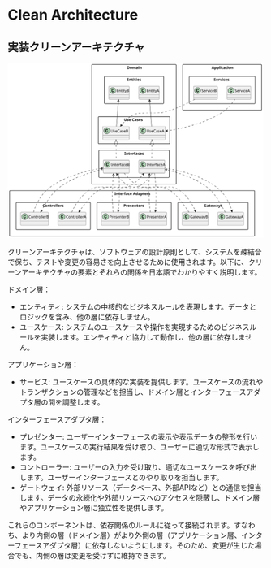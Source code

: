 # Clean Architecture

## 実装クリーンアーキテクチャ
![](/out/docs/architecture/clean-architecture/%E5%AE%9F%E8%A3%85%E3%82%AF%E3%83%AA%E3%83%BC%E3%83%B3%E3%82%A2%E3%83%BC%E3%82%AD%E3%83%86%E3%82%AF%E3%83%81%E3%83%A3.svg)


クリーンアーキテクチャは、ソフトウェアの設計原則として、システムを疎結合で保ち、テストや変更の容易さを向上させるために使用されます。以下に、クリーンアーキテクチャの要素とそれらの関係を日本語でわかりやすく説明します。

ドメイン層：
- エンティティ: システムの中核的なビジネスルールを表現します。データとロジックを含み、他の層に依存しません。
- ユースケース: システムのユースケースや操作を実現するためのビジネスルールを実装します。エンティティと協力して動作し、他の層に依存しません。

アプリケーション層：
- サービス: ユースケースの具体的な実装を提供します。ユースケースの流れやトランザクションの管理などを担当し、ドメイン層とインターフェースアダプタ層の間を調整します。

インターフェースアダプタ層：
- プレゼンター: ユーザーインターフェースの表示や表示データの整形を行います。ユースケースの実行結果を受け取り、ユーザーに適切な形式で表示します。
- コントローラー: ユーザーの入力を受け取り、適切なユースケースを呼び出します。ユーザーインターフェースとのやり取りを担当します。
- ゲートウェイ: 外部リソース（データベース、外部APIなど）との通信を担当します。データの永続化や外部リソースへのアクセスを隠蔽し、ドメイン層やアプリケーション層に独立性を提供します。

これらのコンポーネントは、依存関係のルールに従って接続されます。すなわち、より内側の層（ドメイン層）がより外側の層（アプリケーション層、インターフェースアダプタ層）に依存しないようにします。そのため、変更が生じた場合でも、内側の層は変更を受けずに維持できます。
